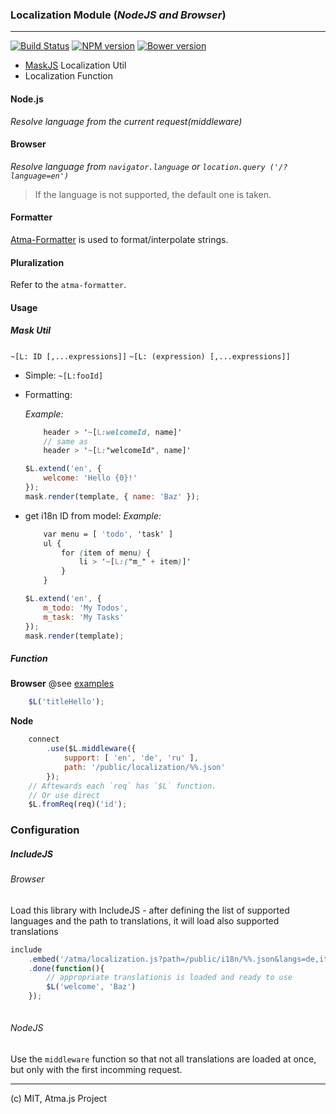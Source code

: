 ### Localization Module (_NodeJS and Browser_)
----
[![Build Status](https://travis-ci.org/atmajs/i18n.svg?branch=master)](https://travis-ci.org/atmajs/i18n)
[![NPM version](https://badge.fury.io/js/atma-i18n.svg)](http://badge.fury.io/js/atma-i18n)
[![Bower version](https://badge.fury.io/bo/atma-i18n.svg)](http://badge.fury.io/bo/atma-i18n)

- [MaskJS](https://github.com/atmajs/MaskJS) Localization Util
- Localization Function

#### Node.js
_Resolve language from the current request(middleware)_

#### Browser
_Resolve language from ```navigator.language``` or ```location.query ('/?language=en') ```_

>  If the language is not supported, the default one is taken.

#### Formatter
[Atma-Formatter](https://github.com/atmajs/util-format) is used to format/interpolate strings.

#### Pluralization
Refer to the `atma-formatter`.

#### Usage

##### Mask Util

```~[L: ID [,...expressions]]```
```~[L: (expression) [,...expressions]]```

- Simple:  ```~[L:fooId]```
- Formatting:
	
	_Example:_
	```scss
		header > '~[L:welcomeId, name]'
		// same as
		header > '~[L:"welcomeId", name]'
	```
	```javascript
	$L.extend('en', {
		welcome: 'Hello {0}!'
	});
	mask.render(template, { name: 'Baz' });
	```
	
- get i18n ID from model:
	_Example:_
	```scss
		var menu = [ 'todo', 'task' ]
		ul {
			for (item of menu) {
				li > '~[L:("m_" + item)]'
			}
		}
	```
	```javascript
	$L.extend('en', {
		m_todo: 'My Todos',
		m_task: 'My Tasks'
	});
	mask.render(template);
	```


##### Function

**Browser** @see [examples](examples)
```javascript
	$L('titleHello');
```

**Node**
```javascript
	connect
		.use($L.middleware({
			support: [ 'en', 'de', 'ru' ],
			path: '/public/localization/%%.json'
		});
	// Aftewards each `req` has `$L` function.
	// Or use direct
	$L.fromReq(req)('id');
```

### Configuration

##### IncludeJS

###### Browser
Load this library with IncludeJS - after defining the list of supported languages and the path to translations,
it will load also supported translations

```javascript
include
	.embed('/atma/localization.js?path=/public/i18n/%%.json&langs=de,it,fr')
	.done(function(){
		// appropriate translationis is loaded and ready to use
		$L('welcome', 'Baz')
	});
	
```

###### NodeJS
Use the `middleware` function so that not all translations are loaded at once, but only with the first incomming request.


----
(c) MIT, Atma.js Project
